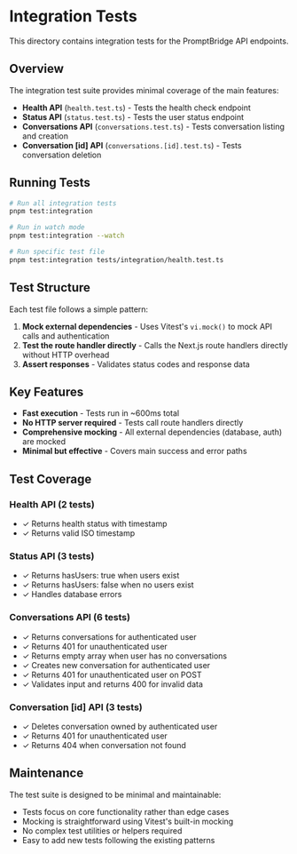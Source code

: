 # Integration Tests

This directory contains integration tests for the PromptBridge API endpoints.

## Overview

The integration test suite provides minimal coverage of the main features:

- **Health API** (`health.test.ts`) - Tests the health check endpoint
- **Status API** (`status.test.ts`) - Tests the user status endpoint
- **Conversations API** (`conversations.test.ts`) - Tests conversation listing and creation
- **Conversation [id] API** (`conversations.[id].test.ts`) - Tests conversation deletion

## Running Tests

```bash
# Run all integration tests
pnpm test:integration

# Run in watch mode
pnpm test:integration --watch

# Run specific test file
pnpm test:integration tests/integration/health.test.ts
```

## Test Structure

Each test file follows a simple pattern:

1. **Mock external dependencies** - Uses Vitest's `vi.mock()` to mock API calls and authentication
2. **Test the route handler directly** - Calls the Next.js route handlers directly without HTTP overhead
3. **Assert responses** - Validates status codes and response data

## Key Features

- **Fast execution** - Tests run in ~600ms total
- **No HTTP server required** - Tests call route handlers directly
- **Comprehensive mocking** - All external dependencies (database, auth) are mocked
- **Minimal but effective** - Covers main success and error paths

## Test Coverage

### Health API (2 tests)
- ✓ Returns health status with timestamp
- ✓ Returns valid ISO timestamp

### Status API (3 tests)
- ✓ Returns hasUsers: true when users exist
- ✓ Returns hasUsers: false when no users exist
- ✓ Handles database errors

### Conversations API (6 tests)
- ✓ Returns conversations for authenticated user
- ✓ Returns 401 for unauthenticated user
- ✓ Returns empty array when user has no conversations
- ✓ Creates new conversation for authenticated user
- ✓ Returns 401 for unauthenticated user on POST
- ✓ Validates input and returns 400 for invalid data

### Conversation [id] API (3 tests)
- ✓ Deletes conversation owned by authenticated user
- ✓ Returns 401 for unauthenticated user
- ✓ Returns 404 when conversation not found

## Maintenance

The test suite is designed to be minimal and maintainable:

- Tests focus on core functionality rather than edge cases
- Mocking is straightforward using Vitest's built-in mocking
- No complex test utilities or helpers required
- Easy to add new tests following the existing patterns
